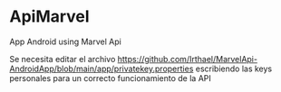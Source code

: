 # ApiMarvel
 App Android using Marvel Api

Se necesita editar el archivo https://github.com/Irthael/MarvelApi-AndroidApp/blob/main/app/privatekey.properties escribiendo las keys personales para un correcto funcionamiento de la API
